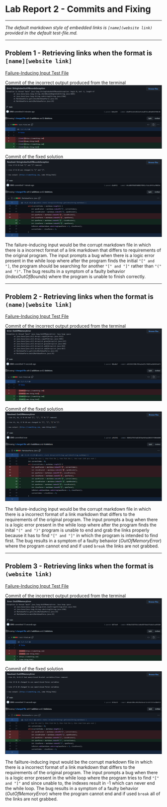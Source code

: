 # Lab Report 2 - Commits and Fixing
***
*The default markdown style of embedded links is `[name](website link)` provided in the default test-file.md.*

***

## Problem 1 - Retrieving links when the format is `[name][website link]`
[Failure-Inducing Input Test File](https://github.com/JSN3/markdown-parser/blob/main/test-file2.md)

Commit of the incorrect output produced from the terminal
![Image](https://raw.githubusercontent.com/JSN3/cse15l-lab-reports/main/LR2%20-%20Part%201c.png)

Commit of the fixed solution
![Image](https://raw.githubusercontent.com/JSN3/cse15l-lab-reports/main/LR2%20-%20Part%201a.png)

The failure-inducing input would be the corrupt markdown file in which there is a incorrect format of a link markdown that differs to requirements of the original program. The input prompts a bug when there is a logic error present in the while loop where after the program finds the initial `"[" and "]`, the program should be searching for another `"[" and "]"` rather than `"(" and ")"`. The bug results in a symptom of a faulty behavior (*IndexOutOfBounds*) where the program is unable to finish correctly.

***

## Problem 2 - Retrieving links when the format is `(name)[website link]`
[Failure-Inducing Input Test File](https://github.com/JSN3/markdown-parser/blob/main/test-file3.md)

Commit of the incorrect output produced from the terminal
![Image](https://raw.githubusercontent.com/JSN3/cse15l-lab-reports/main/LR2%20-%20Part%202c.png)

Commit of the fixed solution
![Image](https://raw.githubusercontent.com/JSN3/cse15l-lab-reports/main/LR2%20-%20Part%202a.png)

The failure-inducing input would be the corrupt markdown file in which there is a incorrect format of a link markdown that differs to the requirements of the original program. The input prompts a bug when there is a logic error present in the while loop where after the program finds the inital `"(" and ")"` program is unable to end and grab the links properly because it has to find `"[" and "]"` in which the program is intended to find first. The bug results in a symptom of a faulty behavior (*OutOfMemoryError*) where the program cannot end and if used `break` the links are not grabbed.

***

## Problem 3 - Retrieving links when the format is `(website link)`
[Failure-Inducing Input Test File](https://github.com/JSN3/markdown-parser/blob/main/test-file4.md)

Commit of the incorrect output produced from the terminal
![Image](https://raw.githubusercontent.com/JSN3/cse15l-lab-reports/main/LR2%20-%20Part%203c.png)

Commit of the fixed solution
![Image](https://raw.githubusercontent.com/JSN3/cse15l-lab-reports/main/LR2%20-%20Part%203a.png)

The failture-inducing input would be the corrupt markdown file in which there is a incorrect format of a link markdown that differs to the requirements of the original program. The input prompts a bug when there is a logic error present in the while loop where the program tries to find `"[" and "]"` and since unable to, the indexes result in -1 which can never end the while loop. The bug results in a symptom of a faulty behavior (*OutOfMemoryError*) where the program cannot end and if used `break` all of the links are not grabbed.
